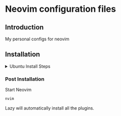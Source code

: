 # Neovim configuration files 

## Introduction

My personal configs for neovim

## Installation

<details><summary>Ubuntu Install Steps</summary>

```sh
sudo add-apt-repository ppa:neovim-ppa/unstable -y
sudo apt update
sudo apt install make gcc ripgrep unzip git neovim
git clone https://github.com/HenriqueAPMendes/neovim-config.git "${XDG_CONFIG_HOME:-$HOME/.config}"/nvim
```

</details>

### Post Installation

Start Neovim

```sh
nvim
```

Lazy will automatically install all the plugins.
